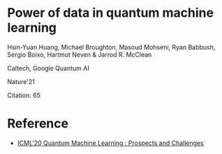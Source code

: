 # Power of data in quantum machine learning

Hsin-Yuan Huang, Michael Broughton, Masoud Mohseni, Ryan Babbush, Sergio Boixo, Hartmut Neven & Jarrod R. McClean

Caltech, Google Quantum AI

Nature'21

Citation: 65

# Reference

- [ICML'20 Quantum Machine Learning : Prospects and Challenges](https://icml.cc/virtual/2020/invited-talk/7941)